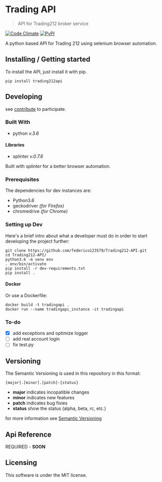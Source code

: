 # Trading API
> API for Trading212 broker service

[![Code Climate](https://img.shields.io/codeclimate/github/federico123579/Trading212-API.svg)](https://codeclimate.com/github/federico123579/Trading212-API) [![PyPI](https://img.shields.io/pypi/v/trading212api.svg)](https://pypi.python.org/pypi/trading212api)

A python based API for Trading 212 using selenium browser automation.

## Installing / Getting started

To install the API, just install it with pip.

```shell
pip install trading212api
```

## Developing
see [contribute](docs/CONTRIBUTE.md) to participate.

### Built With

- python _v.3.6_

#### Libraries

- splinter _v.0.7.6_

Built with *splinter* for a better browser automation.

### Prerequisites

The dependencies for dev instances are:
- Python3.6
- geckodriver _(for Firefox)_
- chromedrive _(for Chrome)_

### Setting up Dev

Here's a brief intro about what a developer must do in order to start developing
the project further:

```shell
git clone https://github.com/federico123579/Trading212-API.git
cd Trading212-API/
python3.6 -m venv env
. env/bin/activate
pip install -r dev-requirements.txt
pip install .
```

#### Docker

Or use a Dockerfile:

```shell
docker build -t tradingapi .
docker run --name tradingapi_instance -it tradingapi
```

### To-do

- [X] add exceptions and optimize logger
- [ ] add real account login
- [ ] fix test.py

## Versioning

The Semantic Versioning is used in this repository in this format:

    [major].[minor].[patch]-{status}

* **major** indicates incopatible changes
* **minor** indicates new features
* **patch** indicates bug fixies
* **status** show the status (alpha, beta, rc, etc.)

for more information see [Semantic Versioning](http://semver.org/)

## Api Reference

REQUIRED - **SOON**

## Licensing

This software is under the MIT license.
